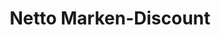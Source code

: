 ---
title: "Netto Marken-Discount"
url: /magdeburg/netto-marken-discount-brenneckestrasse/
shop: Supermarkt
---